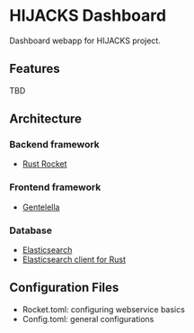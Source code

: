 # HIJACKS Dashboard

Dashboard webapp for HIJACKS project.

## Features

TBD

## Architecture

### Backend framework

- [Rust Rocket](https://github.com/SergioBenitez/Rocket)

### Frontend framework

- [Gentelella](https://github.com/puikinsh/gentelella)

### Database

- [Elasticsearch](https://www.elastic.co/)
- [Elasticsearch client for Rust](https://github.com/elastic-rs/elastic)

## Configuration Files

- Rocket.toml: configuring webservice basics
- Config.toml: general configurations
